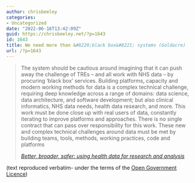 ```yaml
---
author: chrisbeeley
categories:
- Uncategorized
date: "2022-06-16T13:42:09Z"
guid: https://chrisbeeley.net/?p=1643
id: 1643
title: We need more than &#8220;black box&#8221; systems (Goldacre)
url: /?p=1643
---
```


> The system should be cautious around imagining that it can push away the challenge of TREs – and all work with NHS data – by procuring ‘black box’ services. Building platforms, capacity and modern working methods for data is a complex technical challenge, requiring deep knowledge across a range of domains: data science, data architecture, and software development; but also clinical informatics, NHS data needs, health data research, and more. This work must be done close up with real users of data, constantly iterating to improve platforms and approaches. There is no single contract that can pass over responsibility for this work. These new and complex technical challenges around data must be met by building teams, tools, methods, working practices, code and platforms
> 
> <cite>[Better, broader, safer: using health data for research and analysis](https://www.gov.uk/government/publications/better-broader-safer-using-health-data-for-research-and-analysis/better-broader-safer-using-health-data-for-research-and-analysis#trusted-research-environments)</cite>

(text reproduced verbatim- under the terms of the [Open Government Licence](https://www.nationalarchives.gov.uk/doc/open-government-licence/version/3/))